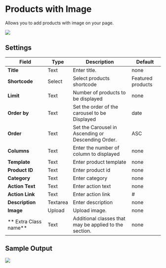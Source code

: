 # Products with Image

Allows you to add products with image on your page.

![](http://transvelo.github.io/docs/electro/images/vc-electro-products-cards-carousel-setting.png)

## Settings

| Field | Type | Description | Default
| -- | -- | -- | -- |
| **Title** | Text |  Enter title. | none
| **Shortcode** | Select | Select products shortcode | Featured products
| **Limit** | Text | Number of products to be displayed | none
| **Order by** | Text |  Set the order of the carousel to be Displayed | date
| **Order** | Text | Set the Carousel in Ascending or Descending Order. | ASC
| **Columns** | Text | Enter the number of column to displayed | none
| **Template** | Text | Enter product template | none
| **Product ID** | Text |  Enter product id | none
| **Category** | Text |  Enter category | none
| **Action Text** | Text | Enter action text | none
| **Action Link** | Text | Enter action link | #
| **Description** | Textarea | Enter description | none
| **Image** | Upload |  Upload image. | none
| ** Extra Class name** | Text | Additional classes that may be applied to the section. | none

## Sample Output

![](http://transvelo.github.io/docs/electro/images/vc-electro-products-cards1-carousel-output.png)

